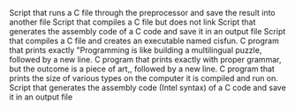 Script that runs a C file through the preprocessor and save the result into another file
Script that compiles a C file but does not link
Script that generates the assembly code of a C code and save it in an output file
Script that compiles a C file and creates an executable named cisfun.
C program that prints exactly "Programming is like building a multilingual puzzle, followed by a new line.
C program that prints exactly with proper grammar, but the outcome is a piece of art,, followed by a new line.
C program that prints the size of various types on the computer it is compiled and run on.
Script that generates the assembly code (Intel syntax) of a C code and save it in an output file
